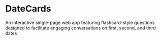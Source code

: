 # DateCards
 An interactive single-page web app featuring flashcard-style questions designed to facilitate engaging conversations on first, second, and third dates
